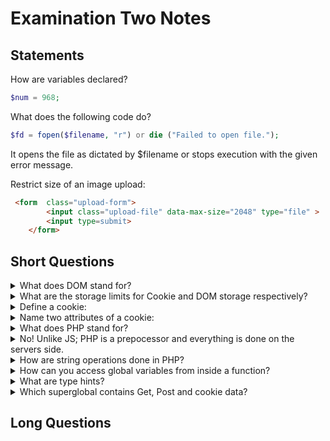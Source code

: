 # Examination Two Notes

## Statements
How are variables declared?
<br>

```php
$num = 968;
```

What does the following code do?

```php
$fd = fopen($filename, "r") or die ("Failed to open file.");
```

It opens the file as dictated by $filename or stops execution with the given error message.

Restrict size of an image upload:
```html
 <form  class="upload-form">
        <input class="upload-file" data-max-size="2048" type="file" >
        <input type=submit>
    </form>
```

## Short Questions

<details>
<summary>
What does DOM stand for?
</summary>

Document Object Model

</details>

<details>
<summary>
What are the storage limits for Cookie and DOM storage respectively?
</summary>

- Cookie: 4Kb
- DOM: 50MB

</details>

<details>
<summary>
Define a cookie:
</summary>

A cookie is stored on a user's computer as to remember information about the user.
They can be used for persistent logins or maybe caching user preferences.

</details>

<details>
<summary>
Name two attributes of a cookie:
</summary>

- Secure
- HTTPOnly

</details>

<details>
<summary>
What does PHP stand for?
</summary>
Hypertext Preprocessor
</details>

<details>
Can users view PHP code from the browser?
<summary>
No! Unlike JS; PHP is a prepocessor and everything is done on the servers side.
</summary>
</details>

<details>
<summary>
How are string operations done in PHP?
</summary>

- `strcmp` Compares two strings.
- `strstr` Finds a substring within another string.
- `strlen` Returns the length of a string.
- `strcpy` Copies one string into another one.

</details>

<details>
<summary>
How can you access global variables from inside a function?
</summary>

Use the superglobal ```$GLOBALS``` or the keyword global.

</details>

<details>
<summary>
What are type hints?
</summary>

Type hints are keywords for specifying types of arguments inside a function prototype.

</details>

<details>
<summary> Which superglobal contains Get, Post and cookie data?</summary>

```php
$_REQUEST
```
</details>

## Long Questions
